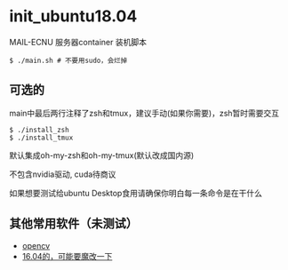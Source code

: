 # init\_ubuntu18.04


MAIL-ECNU 服务器container 装机脚本

```
$ ./main.sh # 不要用sudo，会烂掉
```

## 可选的

main中最后两行注释了zsh和tmux，建议手动(如果你需要)，zsh暂时需要交互
```
$ ./install_zsh
$ ./install_tmux
```
默认集成oh-my-zsh和oh-my-tmux(默认改成国内源)

不包含nvidia驱动, cuda待商议

如果想要测试给ubuntu Desktop食用请确保你明白每一条命令是在干什么

## 其他常用软件（未测试）

- [opencv](https://github.com/ygowill/linux)
- [16.04的，可能要魔改一下](https://blog.csdn.net/hanlin_tan/article/details/77540128)
